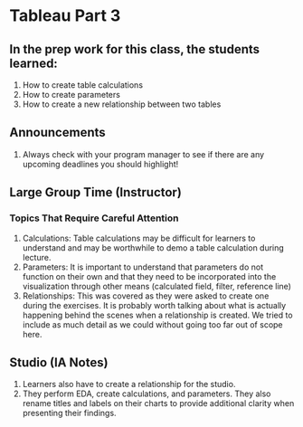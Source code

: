 # Tableau Part 3

## In the prep work for this class, the students learned:

1. How to create table calculations
1. How to create parameters
1. How to create a new relationship between two tables

## Announcements

1. Always check with your program manager to see if there are any upcoming deadlines you should highlight!

## Large Group Time (Instructor)

### Topics That Require Careful Attention
1. Calculations: Table calculations may be difficult for learners to understand and may be worthwhile to demo a table calculation during lecture.
1. Parameters: It is important to understand that parameters do not function on their own and that they need to be incorporated into the visualization through other means (calculated field, filter, reference line)
1. Relationships: This was covered as they were asked to create one during the exercises. It is probably worth talking about what is actually happening behind the scenes when a relationship is created. We tried to include as much detail as we could without going too far out of scope here.

## Studio (IA Notes)
1. Learners also have to create a relationship for the studio.
1. They perform EDA, create calculations, and parameters. They also rename titles and labels on their charts to provide additional clarity when presenting their findings.
